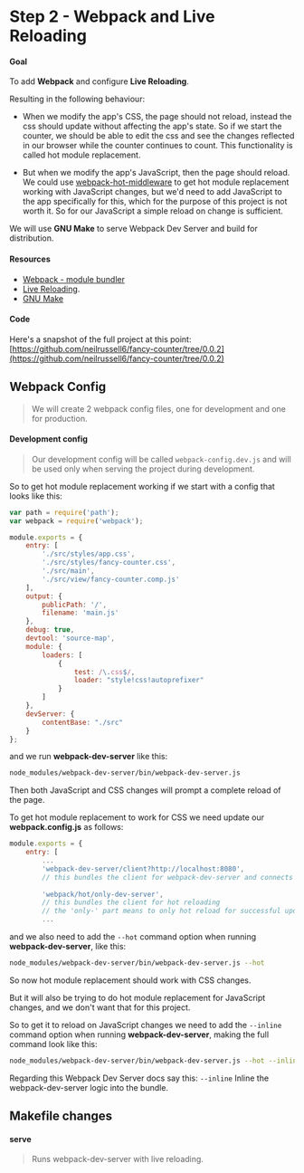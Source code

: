 Step 2 - Webpack and Live Reloading
===================================

#### Goal

To add **Webpack** and configure **Live Reloading**.

Resulting in the following behaviour:

 - When we modify the app's CSS, the page should not reload, instead the css should update without affecting the app's state.
   So if we start the counter, we should be able to edit the css and see the changes reflected in our browser while the counter continues to count.
   This functionality is called hot module replacement.
   
 - But when we modify the app's JavaScript, then the page should reload.
   We could use [webpack-hot-middleware](https://www.npmjs.com/package/webpack-hot-middleware) to get hot module replacement working with JavaScript changes, 
   but we'd need to add JavaScript to the app specifically for this, which for the purpose of this project is not worth it.
   So for our JavaScript a simple reload on change is sufficient.

We will use **GNU Make** to serve Webpack Dev Server and build for distribution.

#### Resources

 * [Webpack - module bundler](https://webpack.github.io/)
 * [Live Reloading](https://webpack.github.io/docs/hot-module-replacement-with-webpack.html).
 * [GNU Make](https://www.gnu.org/software/make/)

#### Code

Here's a snapshot of the full project at this point:
[https://github.com/neilrussell6/fancy-counter/tree/0.0.2](https://github.com/neilrussell6/fancy-counter/tree/0.0.2)

Webpack Config
--------------

> We will create 2 webpack config files, one for development and one for production.

#### Development config

> Our development config will be called `webpack-config.dev.js` and will be used only when serving the project during development.

So to get hot module replacement working if we start with a config that looks like this:

```javascript
var path = require('path');
var webpack = require('webpack');

module.exports = {
    entry: [
        './src/styles/app.css',
        './src/styles/fancy-counter.css',
        './src/main',
        './src/view/fancy-counter.comp.js'
    ],
    output: {
        publicPath: '/',
        filename: 'main.js'
    },
    debug: true,
    devtool: 'source-map',
    module: {
        loaders: [
            {
                test: /\.css$/,
                loader: "style!css!autoprefixer"
            }
        ]
    },
    devServer: {
        contentBase: "./src"
    }
};
```

and we run **webpack-dev-server** like this:

```bash
node_modules/webpack-dev-server/bin/webpack-dev-server.js
```

Then both JavaScript and CSS changes will prompt a complete reload of the page.

To get hot module replacement to work for CSS we need update our **webpack.config.js** as follows:

```javascript
module.exports = {
    entry: [
        ...
        'webpack-dev-server/client?http://localhost:8080', 
        // this bundles the client for webpack-dev-server and connects to the provided endpoint
        
        'webpack/hot/only-dev-server',
        // this bundles the client for hot reloading
        // the 'only-' part means to only hot reload for successful updates
        ...
```

and we also need to add the ```--hot``` command option when running **webpack-dev-server**, like this:

```bash
node_modules/webpack-dev-server/bin/webpack-dev-server.js --hot
```

So now hot module replacement should work with CSS changes.

But it will also be trying to do hot module replacement for JavaScript changes, and we don't want that for this project.

So to get it to reload on JavaScript changes we need to add the ```--inline``` command option when running **webpack-dev-server**, making the full command look like this:

```bash
node_modules/webpack-dev-server/bin/webpack-dev-server.js --hot --inline
```

Regarding this Webpack Dev Server docs say this:
```--inline``` Inline the webpack-dev-server logic into the bundle.

Makefile changes
----------------

#### serve

> Runs webpack-dev-server with live reloading.
